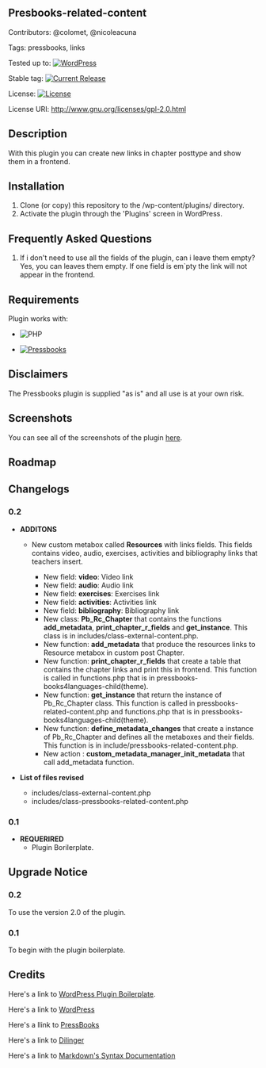 ## Presbooks-related-content 

Contributors: @colomet,  @nicoleacuna

Tags: pressbooks, links

Tested up to: [![WordPress](https://img.shields.io/wordpress/v/akismet.svg)](https://wordpress.org/download/)


Stable tag: [![Current Release](https://img.shields.io/github/release/Books4Languages/pressbooks-metadata.svg)](https://github.com/Books4Languages/pressbooks-metadata/releases/latest/)

License:  [![License](https://img.shields.io/badge/license-GPL--2.0%2B-red.svg)](https://github.com/Books4Languages/pressbooks-metadata/blob/master/license.txt)

License URI: http://www.gnu.org/licenses/gpl-2.0.html

## Description  
With this plugin you can create new links in chapter posttype and show them in a frontend.

## Installation 
1. Clone (or copy) this repository to the /wp-content/plugins/ directory.
2. Activate the plugin through the  'Plugins' screen in WordPress.

## Frequently Asked Questions 
1. If i don't need to use all the fields of the plugin, can i leave them empty? Yes, you can leaves them empty. If one field is em`pty the link will not appear in the frontend.

## Requirements 
Plugin works with:

- ![PHP](https://img.shields.io/badge/PHP-5.6.X-blue.svg)

- [![Pressbooks](https://img.shields.io/badge/Pressbooks-V%203.9.9-red.svg)](https://github.com/pressbooks/pressbooks/releases/tag/3.9.9)

## Disclaimers 
The Pressbooks plugin is supplied "as is" and all use is at your own risk.

## Screenshots 
You can see all of the screenshots of the plugin [here](https://github.com/Books4Languages/pressbooks-metadata-related_content/blob/master/pressbooks-related-content/screenshots/screenshots.md).
## Roadmap


## Changelogs 
### 0.2
* **ADDITONS**
 
 	* New custom metabox called **Resources** with links fields. This fields contains video, audio, exercises, activities and bibliography links that teachers insert.

		* New field: **video**: Video link
		* New field: **audio**: Audio link
		* New field: **exercises**: Exercises link
		* New field: **activities**: Activities link
		* New field: **bibliography**: Bibliography link
		* New class: **Pb_Rc_Chapter** that contains the functions **add_metadata**, **print_chapter_r_fields** and **get_instance**. This class is in includes/class-external-content.php.
		* New function: **add_metadata** that produce the resources links to Resource metabox in custom post Chapter.
		* New function: **print_chapter_r_fields** that create a table that contains the chapter links and print this in frontend. This function is called in functions.php that is in pressbooks-books4languages-child(theme).
		* New function: **get_instance** that return the instance of Pb_Rc_Chapter class. This function is called in pressbooks-related-content.php and functions.php that is in pressbooks-books4languages-child(theme).
		* New function:  **define_metadata_changes** that create a instance of Pb_Rc_Chapter and defines all the metaboxes and their fields. This function is in include/pressbooks-related-content.php.
		* New action : **custom_metadata_manager_init_metadata** that call add_metadata function.

* **List of files revised**

	* includes/class-external-content.php
	* includes/class-pressbooks-related-content.php


### 0.1
* **REQUERIRED**
	* Plugin Borilerplate. 

## Upgrade Notice 
### 0.2
To use the version 2.0 of the plugin.
### 0.1
To begin with the plugin boilerplate.

## Credits 
Here's a link to [WordPress Plugin Boilerplate](http://wppb.io/).

Here's a link to [WordPress](https://wordpress.org/)

Here's a llink to [PressBooks](https://pressbooks.org/get-involved/)

Here's a link to [Dilinger](http://dillinger.io/)

Here's a link to [Markdown's Syntax Documentation](https://daringfireball.net/projects/markdown/syntax)




